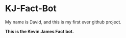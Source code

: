 # KJ-Fact-Bot
My name is David, and this is my first ever github project.

<b> This is the Kevin James Fact bot. <b>
